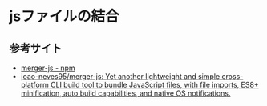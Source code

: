 # jsファイルの結合

## 参考サイト
- [merger-js - npm](https://www.npmjs.com/package/merger-js?activeTab=readme)
- [joao-neves95/merger-js: Yet another lightweight and simple cross-platform CLI build tool to bundle JavaScript files, with file imports, ES8+ minification, auto build capabilities, and native OS notifications.](https://github.com/joao-neves95/merger-js)